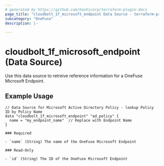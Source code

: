 ```yaml
---
# generated by https://github.com/hashicorp/terraform-plugin-docs
page_title: "cloudbolt_1f_microsoft_endpoint Data Source - terraform-provider-cloudbolt"
subcategory: "OneFuse"
description: |-
  
---
```


# cloudbolt_1f_microsoft_endpoint (Data Source)

Use this data source to retreive reference information for a OneFuse Microsoft Endpoint.


<!-- schema generated by tfplugindocs -->
## Example Usage
```hcl
// Data Source for Microsoft Active Directory Policy - lookup Policy ID by Policy Name
data "cloudbolt_1f_microsoft_endpoint" "ad_policy" {
  name = "my_endpoint_name"  // Replace with Endpoint Name
}

### Required

- `name` (String) The name of the OneFuse Microsoft Endpoint

### Read-Only

- `id` (String) The ID of the OneFuse Microsoft Endpoint


